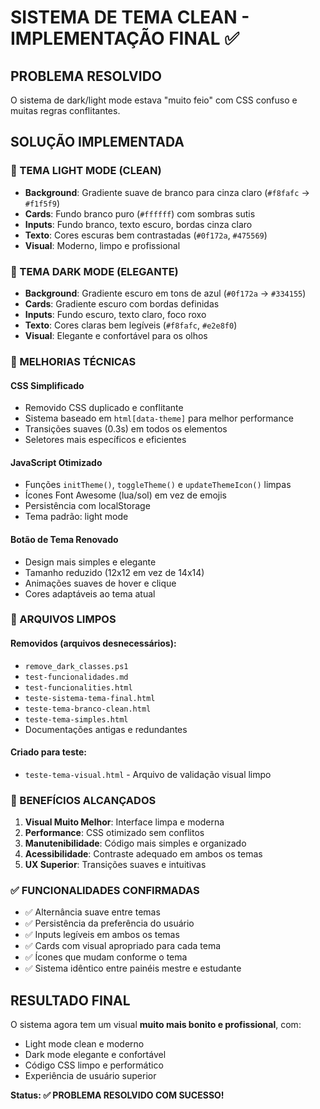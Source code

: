 # SISTEMA DE TEMA CLEAN - IMPLEMENTAÇÃO FINAL ✅

## PROBLEMA RESOLVIDO
O sistema de dark/light mode estava "muito feio" com CSS confuso e muitas regras conflitantes.

## SOLUÇÃO IMPLEMENTADA

### 🎨 TEMA LIGHT MODE (CLEAN)
- **Background**: Gradiente suave de branco para cinza claro (`#f8fafc` → `#f1f5f9`)
- **Cards**: Fundo branco puro (`#ffffff`) com sombras sutis
- **Inputs**: Fundo branco, texto escuro, bordas cinza claro
- **Texto**: Cores escuras bem contrastadas (`#0f172a`, `#475569`)
- **Visual**: Moderno, limpo e profissional

### 🌙 TEMA DARK MODE (ELEGANTE)
- **Background**: Gradiente escuro em tons de azul (`#0f172a` → `#334155`)
- **Cards**: Gradiente escuro com bordas definidas
- **Inputs**: Fundo escuro, texto claro, foco roxo
- **Texto**: Cores claras bem legíveis (`#f8fafc`, `#e2e8f0`)
- **Visual**: Elegante e confortável para os olhos

### 🔧 MELHORIAS TÉCNICAS

#### CSS Simplificado
- Removido CSS duplicado e conflitante
- Sistema baseado em `html[data-theme]` para melhor performance
- Transições suaves (0.3s) em todos os elementos
- Seletores mais específicos e eficientes

#### JavaScript Otimizado
- Funções `initTheme()`, `toggleTheme()` e `updateThemeIcon()` limpas
- Ícones Font Awesome (lua/sol) em vez de emojis
- Persistência com localStorage
- Tema padrão: light mode

#### Botão de Tema Renovado
- Design mais simples e elegante
- Tamanho reduzido (12x12 em vez de 14x14)
- Animações suaves de hover e clique
- Cores adaptáveis ao tema atual

### 📂 ARQUIVOS LIMPOS

#### Removidos (arquivos desnecessários):
- `remove_dark_classes.ps1`
- `test-funcionalidades.md`
- `test-funcionalities.html`
- `teste-sistema-tema-final.html`
- `teste-tema-branco-clean.html`
- `teste-tema-simples.html`
- Documentações antigas e redundantes

#### Criado para teste:
- `teste-tema-visual.html` - Arquivo de validação visual limpo

### 🎯 BENEFÍCIOS ALCANÇADOS

1. **Visual Muito Melhor**: Interface limpa e moderna
2. **Performance**: CSS otimizado sem conflitos
3. **Manutenibilidade**: Código mais simples e organizado
4. **Acessibilidade**: Contraste adequado em ambos os temas
5. **UX Superior**: Transições suaves e intuitivas

### ✅ FUNCIONALIDADES CONFIRMADAS

- ✅ Alternância suave entre temas
- ✅ Persistência da preferência do usuário
- ✅ Inputs legíveis em ambos os temas
- ✅ Cards com visual apropriado para cada tema
- ✅ Ícones que mudam conforme o tema
- ✅ Sistema idêntico entre painéis mestre e estudante

## RESULTADO FINAL

O sistema agora tem um visual **muito mais bonito e profissional**, com:
- Light mode clean e moderno
- Dark mode elegante e confortável
- Código CSS limpo e performático
- Experiência de usuário superior

**Status: ✅ PROBLEMA RESOLVIDO COM SUCESSO!**
